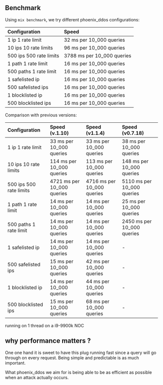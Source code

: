 ## Benchmark

Using `mix benchmark`, we try different phoenix_ddos configurations:

| Configuration             | Speed                        |
| :------------------------ | :--------------------------- |
|         1 ip 1 rate limit |     32 ms per 10_000 queries |
|     10 ips 10 rate limits |     96 ms per 10_000 queries |
|   500 ips 500 rate limits |   3788 ms per 10_000 queries |
|       1 path 1 rate limit |     16 ms per 10_000 queries |
|    500 paths 1 rate limit |     16 ms per 10_000 queries |
|          1 safelisted ip  |     16 ms per 10_000 queries |
|        500 safelisted ips |     16 ms per 10_000 queries |
|         1 blocklisted ip  |     16 ms per 10_000 queries |
|       500 blocklisted ips |     16 ms per 10_000 queries |


Comparison with previous versions:

| Configuration             | Speed (v.1.10)               | Speed  (v1.1.4)              | Speed (v0.7.18)              |
| :------------------------ | :--------------------------- | :--------------------------- | :--------------------------- |
|         1 ip 1 rate limit |     33 ms per 10_000 queries |     33 ms per 10_000 queries |     38 ms per 10_000 queries |
|     10 ips 10 rate limits |    114 ms per 10_000 queries |    113 ms per 10_000 queries |    148 ms per 10_000 queries |
|   500 ips 500 rate limits |   4721 ms per 10_000 queries |   4716 ms per 10_000 queries |   5110 ms per 10_000 queries |
|       1 path 1 rate limit |     14 ms per 10_000 queries |     14 ms per 10_000 queries |     25 ms per 10_000 queries |
|    500 paths 1 rate limit |     14 ms per 10_000 queries |     14 ms per 10_000 queries |   2450 ms per 10_000 queries |
|          1 safelisted ip  |     14 ms per 10_000 queries |     14 ms per 10_000 queries |                            - |
|        500 safelisted ips |     15 ms per 10_000 queries |     42 ms per 10_000 queries |                            - |
|         1 blocklisted ip  |     14 ms per 10_000 queries |     44 ms per 10_000 queries |                            - |
|       500 blocklisted ips |     15 ms per 10_000 queries |     68 ms per 10_000 queries |                            - |


running on 1 thread on a i9-9900k NOC

## why performance matters ?

One one hand it is sweet to have this plug running fast since a query will go through on every request. Being simple and predictable is as much important.

What phoenix_ddos we aim for is being able to be as efficient as possible when an attack actually occurs.
